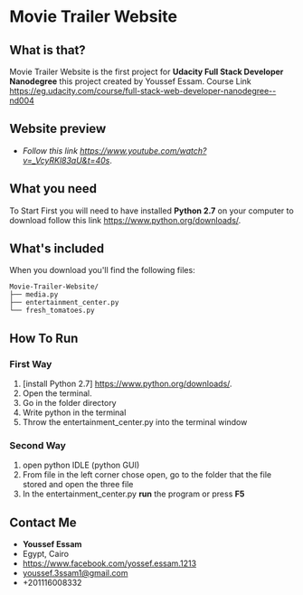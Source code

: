 # Movie Trailer Website

## What is that?

Movie Trailer Website is the first project for **Udacity Full Stack Developer Nanodegree** this project created by Youssef Essam.
Course Link <https://eg.udacity.com/course/full-stack-web-developer-nanodegree--nd004>

## Website preview

* _Follow this link <https://www.youtube.com/watch?v=_VcyRKl83aU&t=40s>_.


## What you need

To Start First you will need to have installed **Python 2.7** on your computer to download follow this link <https://www.python.org/downloads/>.

## What's included

When you download you'll find the following files:

```
Movie-Trailer-Website/
├── media.py
├── entertainment_center.py
└── fresh_tomatoes.py

```

## How To Run

### First Way
1. [install Python 2.7] <https://www.python.org/downloads/>.
2. Open the terminal.
3. Go in the folder directory
4. Write python in the terminal 
5. Throw the entertainment_center.py into the terminal window


### Second Way
1. open python IDLE (python GUI)
2. From file in the left corner chose open, go to the folder that the file stored and open the three file
3. In the entertainment_center.py **run** the program or press **F5**



## Contact Me

* **Youssef Essam**
* Egypt, Cairo
* <https://www.facebook.com/yossef.essam.1213>
* youssef.3ssam1@gmail.com
* +201116008332
